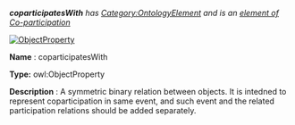 ___coparticipatesWith__ 
 has
 [Category:OntologyElement](../../Category/OntologyElement "Category:OntologyElement") 
 and is an
 [element of](../../Property/ElementOf "Property:ElementOf") 
[Co-participation](../../Submissions/Co-participation "Submissions:Co-participation")_




  





[![ObjectProperty](../../images/thumb/c/c3/ObjectProperty.gif/45px-ObjectProperty.gif)](../../Image/ObjectProperty.gif "ObjectProperty")


__Name__ 
 : coparticipatesWith
 



__Type:__ 
 owl:ObjectProperty
 



__Description__ 
 : A symmetric binary relation between objects. It is intedned to represent coparticipation in same event, and such event and the related participation relations should be added separately.